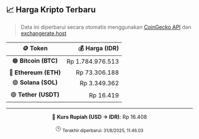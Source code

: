 

<!-- HARGA_KRIPTO -->
## 📈 Harga Kripto Terbaru

> Data ini diperbarui secara otomatis menggunakan [CoinGecko API](https://www.coingecko.com/) dan [exchangerate.host](https://exchangerate.host/)

<div align="center">

| 🪙 Token | 💰 Harga (IDR) |
|:------:|---------------:|
| 🟠 **Bitcoin (BTC)**   | Rp 1.784.976.513 |
| 🔵 **Ethereum (ETH)**  | Rp 73.306.188 |
| 🟣 **Solana (SOL)**    | Rp 3.349.362 |
| 🟢 **Tether (USDT)**   | Rp 16.419 |

---

💱 **Kurs Rupiah (USD → IDR)**: Rp 16.408

🕒 <sub>Terakhir diperbarui: 31/8/2025, 11.46.03</sub>

</div>
<!-- /HARGA_KRIPTO -->